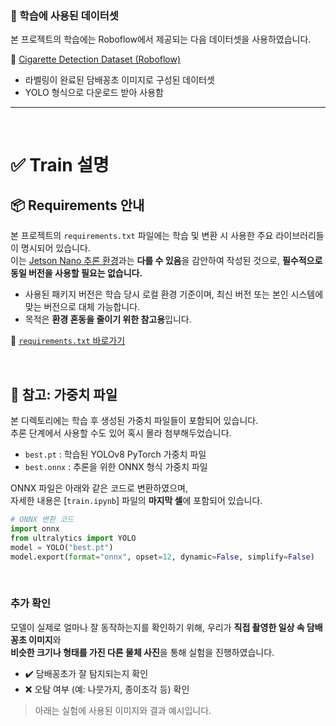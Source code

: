 

### 📂 학습에 사용된 데이터셋

본 프로젝트의 학습에는 Roboflow에서 제공되는 다음 데이터셋을 사용하였습니다.

🔗 [Cigarette Detection Dataset (Roboflow)](https://universe.roboflow.com/nix-ibdvk/cigarette-detection-mgfmv)

- 라벨링이 완료된 담배꽁초 이미지로 구성된 데이터셋
- YOLO 형식으로 다운로드 받아 사용함

<hr><br>

# ✅ Train 설명

 
 ## 📦 Requirements 안내

본 프로젝트의 `requirements.txt` 파일에는 학습 및 변환 시 사용한 주요 라이브러리들이 명시되어 있습니다.  
이는 [Jetson Nano 추론 환경](../inference/README.md)과는 **다를 수 있음**을 감안하여 작성된 것으로, **필수적으로 동일 버전을 사용할 필요는 없습니다.**

- 사용된 패키지 버전은 학습 당시 로컬 환경 기준이며, 최신 버전 또는 본인 시스템에 맞는 버전으로 대체 가능합니다.
- 목적은 **환경 혼동을 줄이기 위한 참고용**입니다.

📎 [`requirements.txt` 바로가기](./requirements.txt)

<br>

  ## 🧠 참고: 가중치 파일

본 디렉토리에는 학습 후 생성된 가중치 파일들이 포함되어 있습니다.  
추론 단계에서 사용할 수도 있어 혹시 몰라 첨부해두었습니다.

- `best.pt` : 학습된 YOLOv8 PyTorch 가중치 파일
- `best.onnx` : 추론을 위한 ONNX 형식 가중치 파일

ONNX 파일은 아래와 같은 코드로 변환하였으며,  
자세한 내용은 [`train.ipynb`] 파일의 **마지막 셀**에 포함되어 있습니다.

```python
# ONNX 변환 코드
import onnx
from ultralytics import YOLO
model = YOLO("best.pt")
model.export(format="onnx", opset=12, dynamic=False, simplify=False)
```

<br/>

 ### 추가 확인

모델이 실제로 얼마나 잘 동작하는지를 확인하기 위해, 우리가 **직접 촬영한 일상 속 담배꽁초 이미지**와  
**비슷한 크기나 형태를 가진 다른 물체 사진**을 통해 실험을 진행하였습니다.

- ✔️ 담배꽁초가 잘 탐지되는지 확인
- ❌ 오탐 여부 (예: 나뭇가지, 종이조각 등) 확인

> 아래는 실험에 사용된 이미지와 결과 예시입니다.


<br><br><br><br><br><br><br><br>
